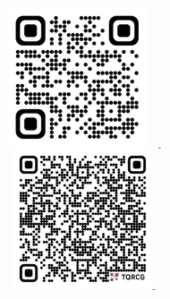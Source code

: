 <div align="center" class="desktop-only">
  <a href="https://nishantksingh0.github.io" target="_blank">
    <img src="./Images/PortfolioQR.png" alt="Portfolio" width="250" style="margin-right: 20px;" />
  </a>&nbsp;&nbsp;&nbsp;&nbsp;&nbsp;
  <a href="https://drive.google.com/drive/folders/1Iw7zUD1ZVfs0j0oA_iUXxHWQy9jgd9pT?usp=sharing" target="_blank">
    <img src="./Images/ResumeQR.png" alt="Resume" width="250" />
  </a>&nbsp;&nbsp;&nbsp;&nbsp;&nbsp;
</div>
